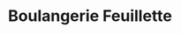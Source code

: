 ---
title: "Boulangerie Feuillette"
url: /saint-andre-les-vergers/boulangerie-feuillette/
shop: boulangerie
---